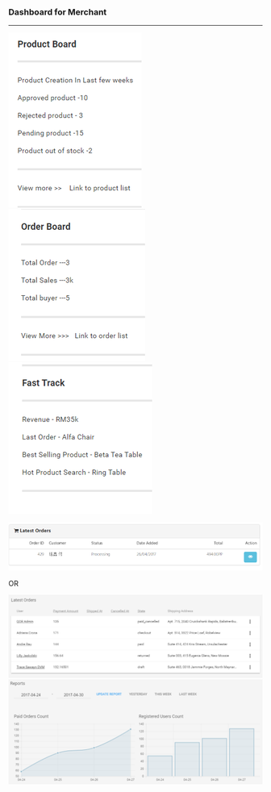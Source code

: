 ### **Dashboard for Merchant**

---

![](/assets/Dashboard3.png)![](/assets/Dashboard4.png)![](/assets/Dashboard5.png)

![](/assets/Dashboard6.png)

OR

![](/assets/Dashboard1.png)![](/assets/Dashbord2.png)

